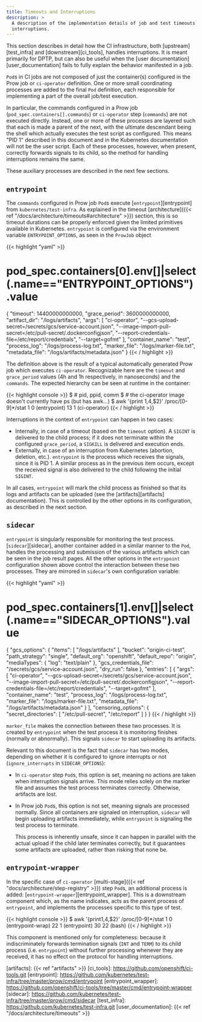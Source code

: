 ```yaml
---
title: Timeouts and Interruptions
description: >
  A description of the implementation details of job and test timeouts and
  interruptions.
---
```


This section describes in detail how the CI infrastructure, both
[upstream][test_infra] and [downstream][ci_tools], handles interruptions.  It is
meant primarily for DPTP, but can also be useful when the [user
documentation][user_documentation] fails to fully explain the behavior
manifested in a job.

`Pod`s in CI jobs are not composed of just the container(s) configured in the
Prow job or `ci-operator` definition.  One or more small coordinating processes
are added to the final `Pod` definition, each responsible for implementing a
part of the overall job/test execution.

In particular, the commands configured in a Prow job
(`pod_spec.containers[].commands`) or `ci-operator` step (`commands`) are not
executed directly.  Instead, one or more of these processes are layered such
that each is made a parent of the next, with the ultimate descendant being the
shell which actually executes the test script as configured.  This means "PID 1"
described in this document and in the Kubernetes documentation will not be the
user script.  Each of these processes, however, when present, correctly forwards
signals to its child, so the method for handling interruptions remains the same.

These auxiliary processes are described in the next few sections.

## `entrypoint`

The `commands` configured in Prow job `Pod`s execute [`entrypoint`][entrypoint]
from `kubernetes/test-infra`.  As explained in the timeout [architecture]({{<
ref "/docs/architecture/timeouts#architecture" >}}) section, this is so timeout
durations can be properly enforced given the limited primitives available in
Kubernetes.  `entrypoint` is configured via the environment variable
`ENTRYPOINT_OPTIONS`, as seen in the `ProwJob` object

{{< highlight "yaml" >}}
# pod_spec.containers[0].env[]|select(.name=="ENTRYPOINT_OPTIONS").value
{
  "timeout": 14400000000000,
  "grace_period": 3600000000000,
  "artifact_dir": "/logs/artifacts",
  "args": [
    "ci-operator",
    "--gcs-upload-secret=/secrets/gcs/service-account.json",
    "--image-import-pull-secret=/etc/pull-secret/.dockerconfigjson",
    "--report-credentials-file=/etc/report/credentials",
    "--target=gofmt"
  ],
  "container_name": "test",
  "process_log": "/logs/process-log.txt",
  "marker_file": "/logs/marker-file.txt",
  "metadata_file": "/logs/artifacts/metadata.json"
}
{{< / highlight >}}

The definition above is the result of a typical automatically generated Prow job
which executes `ci-operator`.  Recognizable here are the `timeout` and
`grace_period` values (4h and 1h respectively, in nanoseconds) and the
`commands`.  The expected hierarchy can be seen at runtime in the container:

{{< highlight console >}}
$ # pid, ppid, comm
$ # the ci-operator image doesn't currently have ps (but has awk…)
$ awk '{print $1,$4,$2}' /proc/[0-9]*/stat
1 0 (entrypoint)
13 1 (ci-operator)
{{< / highlight >}}

Interruptions in the context of `entrypoint` can happen in two cases:

- Internally, in case of a timeout (based on the `timeout` option).  A `SIGINT`
  is delivered to the child process; if it does not terminate within the
  configured `grace_period`, a `SIGKILL` is delivered and execution ends.
- Externally, in case of an interruption from Kubernetes (abortion, deletion,
  etc.).  `entrypoint` is the process which receives the signals, since it is
  PID 1.  A similar process as in the previous item occurs, except the received
  signal is also delivered to the child following the initial `SIGINT`.

In all cases, `entrypoint` will mark the child process as finished so that its
logs and artifacts can be uploaded (see the [artifacts][artifacts]
documentation).  This is controlled by the other options in its configuration,
as described in the next section.

## `sidecar`

`entrypoint` is singularly responsible for monitoring the test process.
[`sidecar`][sidecar], another container added in a similar manner to the `Pod`,
handles the processing and submission of the various artifacts which can be seen
in the job result pages.  All the other options in the `entrypoint`
configuration shown above control the interaction between these two processes.
They are mirrored in `sidecar`'s own configuration variable:

{{< highlight "yaml" >}}
# pod_spec.containers[1].env[]|select(.name=="SIDECAR_OPTIONS").value
{
  "gcs_options": {
    "items": [
      "/logs/artifacts"
    ],
    "bucket": "origin-ci-test",
    "path_strategy": "single",
    "default_org": "openshift",
    "default_repo": "origin",
    "mediaTypes": {
      "log": "text/plain"
    },
    "gcs_credentials_file": "/secrets/gcs/service-account.json",
    "dry_run": false
  },
  "entries": [
    {
      "args": [
        "ci-operator",
        "--gcs-upload-secret=/secrets/gcs/service-account.json",
        "--image-import-pull-secret=/etc/pull-secret/.dockerconfigjson",
        "--report-credentials-file=/etc/report/credentials",
        "--target=gofmt"
      ],
      "container_name": "test",
      "process_log": "/logs/process-log.txt",
      "marker_file": "/logs/marker-file.txt",
      "metadata_file": "/logs/artifacts/metadata.json"
    }
  ],
  "censoring_options": {
    "secret_directories": [
      "/etc/pull-secret",
      "/etc/report"
    ]
  }
}
{{< / highlight >}}

`marker_file` makes the connection between these two processes.  It is created
by `entrypoint` when the test process it is monitoring finishes (normally or
abnormally).  This signals `sidecar` to start uploading its artifacts.

Relevant to this document is the fact that `sidecar` has two modes, depending on
whether it is configured to ignore interrupts or not (`ignore_interrupts` in
`SIDECAR_OPTIONS`):

- In `ci-operator` step `Pod`s, this option is set, meaning no actions are taken
  when interruption signals arrive.  This mode relies solely on the marker file
  and assumes the test process terminates correctly.  Otherwise, artifacts are
  lost.

- In Prow job `Pod`s, this option is not set, meaning signals are processed
  normally.  Since all containers are signaled on interruption, `sidecar` will
  begin uploading artifacts immediately, while `entrypoint` is signaling the
  test process to terminate.

  This process is inherently unsafe, since it can happen in parallel with the
  actual upload if the child later terminates correctly, but it guarantees some
  artifacts are uploaded, rather than risking that none be.

## `entrypoint-wrapper`

In the specific case of `ci-operator` [multi-stage]({{< ref
"docs/architecture/step-registry" >}}) step `Pod`s, an additional process is
added: [`entrypoint-wrapper`][entrypoint_wrapper].  This is a downstream
component which, as the name indicates, acts as the parent process of
`entrypoint`, and implements the processes specific to this type of test.

{{< highlight console >}}
$ awk '{print$1,$4,$2}' /proc/[0-9]*/stat
1 0 (entrypoint-wrap)
22 1 (entrypoint)
30 22 (bash)
{{< / highlight >}}

This component is mentioned only for completeness: because it indiscriminately
forwards termination signals (`INT` and `TERM`) to its child process (i.e.
`entrypoint`) without further processing whenever they are received, it has no
effect on the protocol for handling interruptions.

[artifacts]: {{< ref "artifacts" >}}
[ci_tools]: https://github.com/openshift/ci-tools.git
[entrypoint]: https://github.com/kubernetes/test-infra/tree/master/prow/cmd/entrypoint
[entrypoint_wrapper]: https://github.com/openshift/ci-tools/tree/master/cmd/entrypoint-wrapper
[sidecar]: https://github.com/kubernetes/test-infra/tree/master/prow/cmd/sidecar
[test_infra]: https://github.com/kubernetes/test-infra.git
[user_documentation]: {{< ref "/docs/architecture/timeouts" >}}
